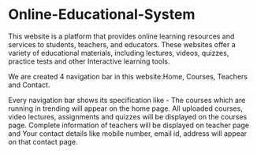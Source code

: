 # Online-Educational-System

This website is a platform that provides online learning resources and services to students, teachers, and educators. These  websites offer a variety of educational materials, including lectures, videos, quizzes, practice tests and other Interactive  learning tools.

 We are created 4 navigation bar in this website:Home, Courses, Teachers and Contact.
 
 Every navigation bar shows its specification like - The courses which are running in trending will appear on the home page. All uploaded courses, video lectures, assignments and quizzes will be displayed on the 
 courses page. Complete information of teachers will be displayed on teacher page and Your contact details like mobile number, email id, address will appear on that contact page.
